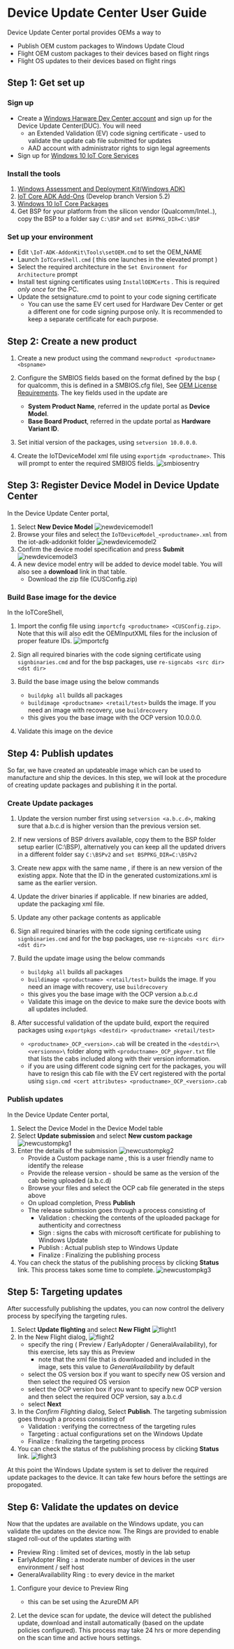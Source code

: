 # Device Update Center User Guide

Device Update Center portal provides OEMs a way to 
- Publish OEM custom packages to Windows Update Cloud
- Flight OEM custom packages to their devices based on flight rings
- Flight OS updates to their devices based on flight rings



## Step 1: Get set up

### Sign up 
- Create a [Windows Harware Dev Center account](https://developer.microsoft.com/en-us/dashboard/registration/hardware) and sign up for the Device Update Center(DUC). You will need
    - an Extended Validation (EV) code signing certificate - used to validate the update cab file submitted for updates
    - AAD account with administrator rights to sign legal agreements
- Sign up for [Windows 10 IoT Core Services](http://aka.ms/iotcoreservices)

### Install the tools

1. [Windows Assessment and Deployment Kit(Windows ADK)](https://developer.microsoft.com/windows/hardware/windows-assessment-deployment-kit)
2. [IoT Core ADK Add-Ons](https://github.com/ms-iot/iot-adk-addonkit/) (Develop branch Version 5.2)
3. [Windows 10 IoT Core Packages](https://www.microsoft.com/software-download/windows10iotcore)
4. Get BSP for your platform from the silicon vendor (Qualcomm/Intel..), copy the BSP to a folder say `C:\BSP` and `set BSPPKG_DIR=C:\BSP`

### Set up your environment

* Edit `\IoT-ADK-AddonKit\Tools\setOEM.cmd` to set the OEM_NAME
* Launch `IoTCoreShell.cmd` ( this one launches in the elevated prompt )
* Select the required architecture in the `Set Environment for Architecture` prompt
* Install test signing certificates using `InstallOEMCerts` . This is required *only once* for the PC.
* Update the setsignature.cmd to point to your code signing certificate
    - You can use the same EV cert used for Hardware Dev Center or get a different one for code signing purpose only. It is recommended to keep a separate certificate for each purpose.

## Step 2: Create a new product

1. Create a new product using the command `newproduct <productname> <bspname>`

2. Configure the SMBIOS fields based on the format defined by the bsp ( for qualcomm, this is defined in a SMBIOS.cfg file), See [OEM License Requirements](https://docs.microsoft.com/windows/iot-core/commercialize-your-device/oemlicenserequirements). The key fields used in the update are 
    - **System Product Name**, referred in the update portal as **Device Model**.
    - **Base Board Product**, referred in the update portal as **Hardware Variant ID**.

3. Set initial version of the packages, using `setversion 10.0.0.0`.

4. Create the IoTDeviceModel xml file using `exportidm <productname>`. This will prompt to enter the required SMBIOS fields.
![smbiosentry](images/smbiosentry.PNG)

## Step 3: Register Device Model in Device Update Center
In the Device Update Center portal, 

1. Select **New Device Model**
    ![newdevicemodel1](images/newdevicemodel1.PNG)
2. Browse your files and select the `IoTDeviceModel_<productname>.xml` from the iot-adk-addonkit folder
    ![newdevicemodel2](images/newdevicemodel2.PNG)
3. Confirm the device model specification and press **Submit**
    ![newdevicemodel3](images/newdevicemodel3.PNG)
4. A new device model entry will be added to device model table. You will also see a **download** link in that table.
    - Download the zip file (CUSConfig.zip) 

### Build Base image for the device
In the IoTCoreShell, 
1. Import the config file using `importcfg <productname> <CUSConfig.zip>`. Note that this will also edit the OEMInputXML files for the inclusion of proper feature IDs.
![importcfg](images/importcfg.PNG)

2. Sign all required binaries with the code signing certificate using `signbinaries.cmd` and for the bsp packages, use `re-signcabs <src dir> <dst dir>`
3. Build the base image using the below commands
    - `buildpkg all` builds all packages
    - `buildimage <productname> <retail/test>` builds the image. If you need an image with recovery, use `buildrecovery`
    - this gives you the base image with the OCP version 10.0.0.0.
4. Validate this image on the device

## Step 4: Publish updates
So far, we have created an updateable image which can be used to manufacture and ship the devices. In this step, we will look at the procedure of creating update packages and publishing it in the portal.

### Create Update packages

1. Update the version number first using `setversion <a.b.c.d>`, making sure that a.b.c.d is higher version than the previous version set.
2. If new versions of BSP drivers available, copy them to the BSP folder setup earlier (C:\BSP), alternatively you can keep all the updated drivers in a different folder say `C:\BSPv2` and `set BSPPKG_DIR=C:\BSPv2`
3. Create new appx with the same name , if there is an new version of the existing appx. Note that the ID in the generated customizations.xml is same as the earlier version.
4. Update the driver binaries if applicable. If new binaries are added, update the packaging xml file.
5. Update any other package contents as applicable
6. Sign all required binaries with the code signing certificate using `signbinaries.cmd` and for the bsp packages, use `re-signcabs <src dir> <dst dir>`
7. Build the update image using the below commands
    - `buildpkg all` builds all packages
    - `buildimage <productname> <retail/test>` builds the image. If you need an image with recovery, use `buildrecovery`
    - this gives you the base image with the OCP version a.b.c.d
    - Validate this image on the device to make sure the device boots with all updates included.

8. After successful validation of the update build, export the required packages using `exportpkgs <destdir> <productname> <retail/test>`
    - `<productname>_OCP_<version>.cab` will be created in the `<destdir>\<versionno>\` folder along with `<productname>_OCP_pkgver.txt` file that lists the cabs included along with their version information.
    - if you are using different code signing cert for the packages, you will have to resign this cab file with the EV cert registered with the portal using `sign.cmd <cert attributes> <productname>_OCP_<version>.cab`


### Publish updates
In the Device Update Center portal,
1. Select the Device Model in the Device Model table
2. Select **Update submission** and select **New custom package**
![newcustompkg1](images/newcustompkg1.PNG)
3. Enter the details of the submission
![newcustompkg2](images/newcustompkg2.PNG)
    - Provide a Custom package name , this is a user friendly name to identify the release
    - Provide the release version - should be same as the version of the cab being uploaded (a.b.c.d)
    - Browse your files and select the OCP cab file generated in the steps above
    - On upload completion, Press **Publish**
    - The release submission goes through a process consisting of
        - Validation : checking the contents of the uploaded package for authenticity and correctness
        - Sign : signs the cabs with microsoft certificate for publishing to Windows Update
        - Publish : Actual publish step to Windows Update
        - Finalize : Finalizing the publishing process
4. You can check the status of the publishing process by clicking **Status** link. This process takes some time to complete.
![newcustompkg3](images\newcustompkg3.PNG)

## Step 5: Targeting updates
After successfully publishing the updates, you can now control the delivery process by specifying the targeting rules. 

1. Select **Update flighting** and select **New Flight**
![flight1](images\flight1.PNG)
2. In the New Flight dialog,
![flight2](images\flight2.PNG)
    - specify the ring ( Preview / EarlyAdopter / GeneralAvailability), for this exercise, lets say this as Preview
        - note that the xml file that is downloaded and included in the image, sets this value to *GeneralAvailability* by default
    - select the OS version box if you want to specify new OS version and then select the required OS version
    - select the OCP version box if you want to specify new OCP version and then select the required OCP version, say a.b.c.d
    - select **Next**
3. In the *Confirm Flighting* dialog, Select **Publish**. The targeting submission goes through a process consisting of
    - Validation : verifying the correctness of the targeting rules
    - Targeting : actual configurations set on the Windows Update
    - Finalize : finalizing the targeting process
4. You can check the status of the publishing process by clicking **Status** link.
![flight3](images\flight3.PNG)
    
At this point the Windows Update system is set to deliver the required update packages to the device. It can take few hours before the settings are propogated.

## Step 6: Validate the updates on device
Now that the updates are available on the Windows update, you can validate the updates on the device now. The Rings are provided to enable staged roll-out of the updates starting with 
- Preview Ring : limited set of devices, mostly in the lab setup
- EarlyAdopter Ring : a moderate number of devices in the user environment / self host
- GeneralAvailability Ring : to every device in the market


1. Configure your device to Preview Ring
    - this can be set using the AzureDM API 

2. Let the device scan for update, the device will detect the published update, download and install automatically (based on the update policies configured). This process may take 24 hrs or more depending on the scan time and active hours settings.












